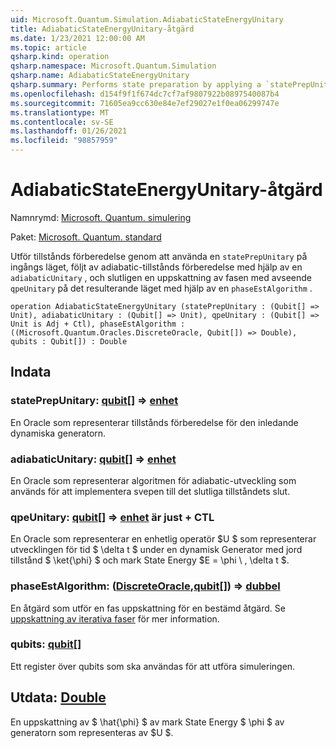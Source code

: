 ```yaml
---
uid: Microsoft.Quantum.Simulation.AdiabaticStateEnergyUnitary
title: AdiabaticStateEnergyUnitary-åtgärd
ms.date: 1/23/2021 12:00:00 AM
ms.topic: article
qsharp.kind: operation
qsharp.namespace: Microsoft.Quantum.Simulation
qsharp.name: AdiabaticStateEnergyUnitary
qsharp.summary: Performs state preparation by applying a `statePrepUnitary` on the input state, followed by adiabatic state preparation using a `adiabaticUnitary`, and finally phase estimation with respect to `qpeUnitary`on the resulting state using a `phaseEstAlgorithm`.
ms.openlocfilehash: d154f9f1f674dc7cf7af9807922b0897540087b4
ms.sourcegitcommit: 71605ea9cc630e84e7ef29027e1f0ea06299747e
ms.translationtype: MT
ms.contentlocale: sv-SE
ms.lasthandoff: 01/26/2021
ms.locfileid: "98857959"
---
```

# <a name="adiabaticstateenergyunitary-operation"></a>AdiabaticStateEnergyUnitary-åtgärd

Namnrymd: [Microsoft. Quantum. simulering](xref:Microsoft.Quantum.Simulation)

Paket: [Microsoft. Quantum. standard](https://nuget.org/packages/Microsoft.Quantum.Standard)


Utför tillstånds förberedelse genom att använda en `statePrepUnitary` på ingångs läget, följt av adiabatic-tillstånds förberedelse med hjälp av en `adiabaticUnitary` , och slutligen en uppskattning av fasen med avseende `qpeUnitary` på det resulterande läget med hjälp av en `phaseEstAlgorithm` .

```qsharp
operation AdiabaticStateEnergyUnitary (statePrepUnitary : (Qubit[] => Unit), adiabaticUnitary : (Qubit[] => Unit), qpeUnitary : (Qubit[] => Unit is Adj + Ctl), phaseEstAlgorithm : ((Microsoft.Quantum.Oracles.DiscreteOracle, Qubit[]) => Double), qubits : Qubit[]) : Double
```


## <a name="input"></a>Indata

### <a name="stateprepunitary--qubit--unit"></a>statePrepUnitary: [qubit](xref:microsoft.quantum.lang-ref.qubit)[] => [enhet](xref:microsoft.quantum.lang-ref.unit) 

En Oracle som representerar tillstånds förberedelse för den inledande dynamiska generatorn.


### <a name="adiabaticunitary--qubit--unit"></a>adiabaticUnitary: [qubit](xref:microsoft.quantum.lang-ref.qubit)[] => [enhet](xref:microsoft.quantum.lang-ref.unit) 

En Oracle som representerar algoritmen för adiabatic-utveckling som används för att implementera svepen till det slutliga tillståndets slut.


### <a name="qpeunitary--qubit--unit--is-adj--ctl"></a>qpeUnitary: [qubit](xref:microsoft.quantum.lang-ref.qubit)[] => [enhet](xref:microsoft.quantum.lang-ref.unit)  är just + CTL

En Oracle som representerar en enhetlig operatör $U $ som representerar utvecklingen för tid $ \delta t $ under en dynamisk Generator med jord tillstånd $ \ket{\phi} $ och mark State Energy $E = \phi \\ , \delta t $.


### <a name="phaseestalgorithm--discreteoraclequbit--double"></a>phaseEstAlgorithm: ([DiscreteOracle](xref:Microsoft.Quantum.Oracles.DiscreteOracle),[qubit](xref:microsoft.quantum.lang-ref.qubit)[]) => [dubbel](xref:microsoft.quantum.lang-ref.double) 

En åtgärd som utför en fas uppskattning för en bestämd åtgärd.
Se [uppskattning av iterativa faser](/quantum/libraries/characterization#iterative-phase-estimation) för mer information.


### <a name="qubits--qubit"></a>qubits: [qubit](xref:microsoft.quantum.lang-ref.qubit)[]

Ett register över qubits som ska användas för att utföra simuleringen.



## <a name="output--double"></a>Utdata: [Double](xref:microsoft.quantum.lang-ref.double)

En uppskattning av $ \hat{\phi} $ av mark State Energy $ \phi $ av generatorn som representeras av $U $.